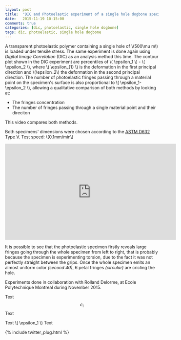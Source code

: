```yaml
---
layout: post
title:  "DIC and Photoelastic experiment of a single hole dogbone specimen under tensile stress"
date:   2015-11-19 10:15:00
comments: true
categories: [dic, photoelastic, single hole dogbone]
tags: dic, photoelastic, single hole dogbone
---
```


   A transparent photoelastic polymer containing a single hole of \\(500\mu m\\) is loaded under tensile stress. The same experiment is done again using *Digital Image Correlation* (DIC) as an analysis method this time.
   The contour plot shown in the DIC experiment are percentiles of \\( \epsilon\_1 \\) - \\( \epsilon\_2 \\), where \\( \epsilon\_{1} \\) is the deformation in the first principal direction and \\(\epsilon_2\\) the deformation in the second principal direction. The number of photoelastic fringes passing through a material point on the specimen's surface is also proportional to \\( \epsilon_1- \epsilon_2 \\), allowing a qualitative comparison of both methods by looking at:

* The fringes concentration
* The number of fringes passing through a single material point and their direciton

This video compares both methods.

Both specimens' dimensions were chosen according to the [ASTM D632 Type V](http://www.astm.org/Standards/D638.htm).
Test speed: \\(0.1mm/min\\)

<iframe width="560" height="315" src="https://www.youtube.com/embed/8A4TIMLhqhM" frameborder="0" allowfullscreen></iframe>

   It is possible to see that the photoelastic specimen firstly reveals large fringes going through the whole specimen from left to right, that is probably because the specimen is experimenting torsion, due to the fact it was not perfectly straight between the grips.
   Once the whole specimen emits an almost uniform color *(second 40)*, 6 petal fringes *(circular)* are cricling the hole. 

Experiments done in collaboration with Rolland Delorme, at Ecole Polytechnique Montreal during November 2015.

Text $$\epsilon_1$$ Text


Text \\( \epsilon_1 \\) Text

{% include twitter_plug.html %}

